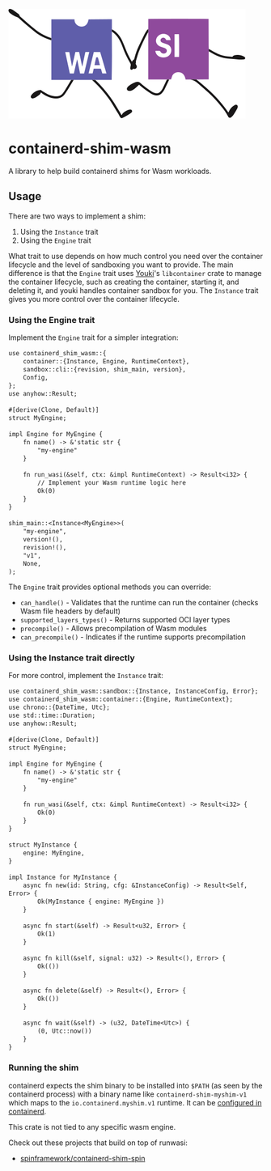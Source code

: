 ![runwasi logo](https://raw.githubusercontent.com/containerd/runwasi/e251de3307bbdc8bf3229020ea2ae2711f31aafa/art/logo/runwasi_logo_icon.svg)

# containerd-shim-wasm

A library to help build containerd shims for Wasm workloads.

## Usage

There are two ways to implement a shim:
1. Using the `Instance` trait
2. Using the `Engine` trait

What trait to use depends on how much control you need over the container lifecycle and the level of sandboxing you want to provide. The main difference is that the `Engine` trait uses [Youki](https://github.com/youki-dev/youki)'s `libcontainer` crate to manage the container lifecycle, such as creating the container, starting it, and deleting it, and youki handles container sandbox for you. The `Instance` trait gives you more control over the container lifecycle.

### Using the Engine trait

Implement the `Engine` trait for a simpler integration:

```rust,no_run
use containerd_shim_wasm::{
    container::{Instance, Engine, RuntimeContext},
    sandbox::cli::{revision, shim_main, version},
    Config,
};
use anyhow::Result;

#[derive(Clone, Default)]
struct MyEngine;

impl Engine for MyEngine {
    fn name() -> &'static str {
        "my-engine"
    }

    fn run_wasi(&self, ctx: &impl RuntimeContext) -> Result<i32> {
        // Implement your Wasm runtime logic here
        Ok(0)
    }
}

shim_main::<Instance<MyEngine>>(
    "my-engine",
    version!(),
    revision!(),
    "v1",
    None,
);
```

The `Engine` trait provides optional methods you can override:

- `can_handle()` - Validates that the runtime can run the container (checks Wasm file headers by default)
- `supported_layers_types()` - Returns supported OCI layer types 
- `precompile()` - Allows precompilation of Wasm modules
- `can_precompile()` - Indicates if the runtime supports precompilation

### Using the Instance trait directly

For more control, implement the `Instance` trait:

```rust,no_run
use containerd_shim_wasm::sandbox::{Instance, InstanceConfig, Error};
use containerd_shim_wasm::container::{Engine, RuntimeContext};
use chrono::{DateTime, Utc};
use std::time::Duration;
use anyhow::Result;

#[derive(Clone, Default)]
struct MyEngine;

impl Engine for MyEngine {
    fn name() -> &'static str {
        "my-engine"
    }

    fn run_wasi(&self, ctx: &impl RuntimeContext) -> Result<i32> {
        Ok(0)
    }
}

struct MyInstance {
    engine: MyEngine,
}

impl Instance for MyInstance {
    async fn new(id: String, cfg: &InstanceConfig) -> Result<Self, Error> {
        Ok(MyInstance { engine: MyEngine })
    }

    async fn start(&self) -> Result<u32, Error> {
        Ok(1)
    }

    async fn kill(&self, signal: u32) -> Result<(), Error> {
        Ok(())
    }

    async fn delete(&self) -> Result<(), Error> {
        Ok(())
    }

    async fn wait(&self) -> (u32, DateTime<Utc>) {
        (0, Utc::now())
    }
}
```

### Running the shim

containerd expects the shim binary to be installed into `$PATH` (as seen by the containerd process) with a binary name like `containerd-shim-myshim-v1` which maps to the `io.containerd.myshim.v1` runtime. It can be [configured in containerd](https://github.com/containerd/containerd/blob/main/core/runtime/v2/README.md#configuring-runtimes).

This crate is not tied to any specific wasm engine.

Check out these projects that build on top of runwasi:
- [spinframework/containerd-shim-spin](https://github.com/spinframework/containerd-shim-spin)
